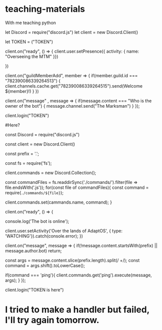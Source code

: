 # teaching-materials
With me teaching python

let Discord = require("discord.js")
let client = new Discord.Client()

let TOKEN = ("TOKEN")

client.on("ready", () => {
  client.user.setPresence({ activity: { name: "Overseeing the MTM" }})

})

client.on("guildMemberAdd", member => {
  if(member.guild.id === "782390086339264513") {
    client.channels.cache.get("782390086339264515").send(Welcome ${member}!)
  }
})



client.on("message" , message => {
  if(message.content === "Who is the owner of the bot") {
    message.channel.send("The Marksman")
}
});

client.login("TOKEN")

#Here?


const Discord = require("discord.js")

const client = new Discord.Client()

const prefix = '.';

const fs = require('fs');

client.commands = new Discord.Collection();

const commandFiles = fs.readdirSync('./commands/').filter(file => file.endsWith('.js'));
for(const file of commandFiles){
  const command = require(`./commands/${file}`);

  client.commands.set(cammands.name, command);
}

client.on("ready", () => {
  
  console.log('The bot is online');
  
  client.user.setActivity('Over the lands of AdaptOS', { type: 'WATCHING'}).catch(console.error);
})

client.on("message", message => {
  if(!message.content.startsWith(prefix) || message.author.bot) return;

  const args = message.content.slice(prefix.length).split(/ +/);
  const command = args.shift().toLowerCase();

  if(command === 'ping'){
    client.commands.get('ping').execute(message, args);
  }
});

client.login("TOKEN is here")

# I tried to make a handler but failed, I'll try again tomorrow.
